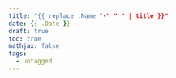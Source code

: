 ```yaml
---
title: "{{ replace .Name "-" " " | title }}"
date: {{ .Date }}
draft: true
toc: true
mathjax: false
tags:
  - untagged
---
```


